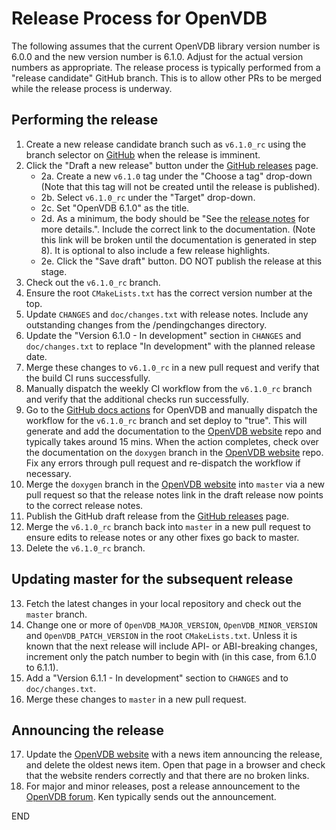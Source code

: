# Release Process for OpenVDB

The following assumes that the current OpenVDB library version number is 6.0.0 and the new version number is 6.1.0. Adjust for the actual version numbers as appropriate. The release process is typically performed from a "release candidate" GitHub branch. This is to allow other PRs to be merged while the release process is underway.

## Performing the release

1. Create a new release candidate branch such as `v6.1.0_rc` using the branch selector on [GitHub](https://www.google.com/search?q=github+creating+branches+within+your+repository) when the release is imminent.
2. Click the "Draft a new release" button under the [GitHub releases](https://github.com/AcademySoftwareFoundation/openvdb/releases) page.
    * 2a. Create a new `v6.1.0` tag under the "Choose a tag" drop-down (Note that this tag will not be created until the release is published).
    * 2b. Select `v6.1.0_rc` under the "Target" drop-down.
    * 2c. Set "OpenVDB 6.1.0" as the title.
    * 2d. As a minimum, the body should be "See the [release notes](https://www.openvdb.org/documentation/doxygen/changes.html#v6_1_0_changes) for more details.". Include the correct link to the documentation. (Note this link will be broken until the documentation is generated in step 8). It is optional to also include a few release highlights.
    * 2e. Click the "Save draft" button. DO NOT publish the release at this stage.
3. Check out the `v6.1.0_rc` branch.
4. Ensure the root `CMakeLists.txt` has the correct version number at the top.
5. Update `CHANGES` and `doc/changes.txt` with release notes. Include any outstanding changes from the /pendingchanges directory.
6. Update the "Version 6.1.0 - In development" section in `CHANGES` and `doc/changes.txt` to replace "In development" with the planned release date.
7. Merge these changes to `v6.1.0_rc` in a new pull request and verify that the build CI runs successfully.
8. Manually dispatch the weekly CI workflow from the `v6.1.0_rc` branch and verify that the additional checks run successfully.
9. Go to the [GitHub docs actions](https://github.com/AcademySoftwareFoundation/openvdb/actions/workflows/docs.yml?query=workflow%3ADocs) for OpenVDB and manually dispatch the workflow for the `v6.1.0_rc` branch and set deploy to "true". This will generate and add the documentation to the [OpenVDB website](https://github.com/AcademySoftwareFoundation/openvdb-website) repo and typically takes around 15 mins. When the action completes, check over the documentation on the `doxygen` branch in the [OpenVDB website](https://github.com/AcademySoftwareFoundation/openvdb-website) repo. Fix any errors through pull request and re-dispatch the workflow if necessary.
10. Merge the `doxygen` branch in the [OpenVDB website](https://github.com/AcademySoftwareFoundation/openvdb-website) into `master` via a new pull request so that the release notes link in the draft release now points to the correct release notes.
12. Publish the GitHub draft release from the [GitHub releases](https://github.com/AcademySoftwareFoundation/openvdb/releases) page.
13. Merge the `v6.1.0_rc` branch back into `master` in a new pull request to ensure edits to release notes or any other fixes go back to master.
14. Delete the `v6.1.0_rc` branch.

## Updating master for the subsequent release

13. Fetch the latest changes in your local repository and check out the `master` branch.
14. Change one or more of `OpenVDB_MAJOR_VERSION`, `OpenVDB_MINOR_VERSION` and `OpenVDB_PATCH_VERSION` in the root `CMakeLists.txt`.  Unless it is known that the next release will include API- or ABI-breaking changes, increment only the patch number to begin with (in this case, from 6.1.0 to 6.1.1).
15. Add a "Version 6.1.1 - In development" section to `CHANGES` and to `doc/changes.txt`.
16. Merge these changes to `master` in a new pull request.

## Announcing the release

17. Update the [OpenVDB website](https://github.com/AcademySoftwareFoundation/openvdb-website) with a news item announcing the release, and delete the oldest news item.  Open that page in a browser and check that the website renders correctly and that there are no broken links.
18. For major and minor releases, post a release announcement to the [OpenVDB forum](https://groups.google.com/forum/#!forum/openvdb-forum). Ken typically sends out the announcement.

END
